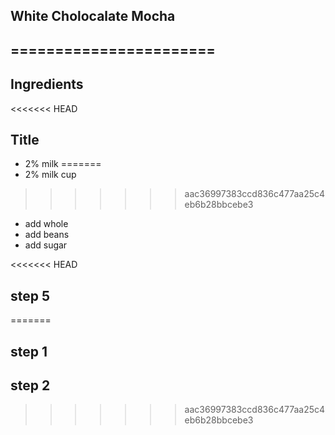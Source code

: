 ## White Cholocalate Mocha
## =======================
## Ingredients
<<<<<<< HEAD
## Title
- 2% milk
=======
- 2% milk cup
>>>>>>> aac36997383ccd836c477aa25c4eb6b28bbcebe3
- add whole
- add beans
- add sugar

<<<<<<< HEAD
## step 5
=======
## step 1

## step 2
>>>>>>> aac36997383ccd836c477aa25c4eb6b28bbcebe3
